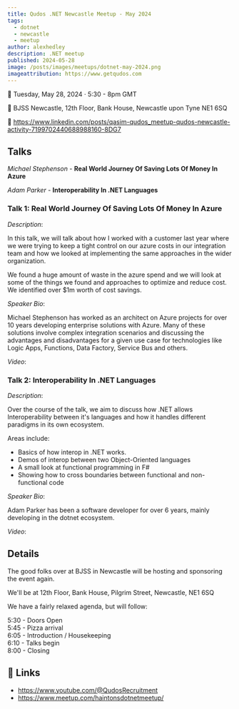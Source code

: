 ```yaml
---
title: Qudos .NET Newcastle Meetup - May 2024
tags:
  - dotnet
  - newcastle
  - meetup
author: alexhedley
description: .NET meetup
published: 2024-05-28
image: /posts/images/meetups/dotnet-may-2024.png
imageattribution: https://www.getqudos.com
---
```


<!-- # Qudos DotNet Newcastle Meetup - May 2024 -->

📅 Tuesday, May 28, 2024 · 5:30 - 8pm GMT

📍 BJSS Newcastle, 12th Floor, Bank House, Newcastle upon Tyne NE1 6SQ

<!-- 🔗 https://www.meetup.com/dotnetmeetupnorth/events/.../ -->

🔗 <https://www.linkedin.com/posts/qasim-qudos_meetup-qudos-newcastle-activity-7199702440688988160-8DG7>

## Talks

_Michael Stephenson_ - **Real World Journey Of Saving Lots Of Money In Azure**

_Adam Parker_ - **Interoperability In .NET Languages**

### Talk 1: Real World Journey Of Saving Lots Of Money In Azure

_Description_:

In this talk, we will talk about how I worked with a customer last year where we were trying to keep a tight control on our azure costs in our integration team and how we looked at implementing the same approaches in the wider organization.

We found a huge amount of waste in the azure spend and we will look at some of the things we found and approaches to optimize and reduce cost. We identified over $1m worth of cost savings.

_Speaker Bio_:

Michael Stephenson has worked as an architect on Azure projects for over 10 years developing enterprise solutions with Azure. Many of these solutions involve complex integration scenarios and discussing the advantages and disadvantages for a given use case for technologies like Logic Apps, Functions, Data Factory, Service Bus and others.

_Video_:

<?# YouTube o9LzdIDQgP0 /?>

### Talk 2: Interoperability In .NET Languages

_Description_:

Over the course of the talk, we aim to discuss how .NET allows Interoperability between it's languages and how it handles different paradigms in its own ecosystem.

Areas include:

- Basics of how interop in .NET works.
- Demos of interop between two Object-Oriented languages
- A small look at functional programming in F#
- Showing how to cross boundaries between functional and non-functional code

_Speaker Bio_:

Adam Parker has been a software developer for over 6 years, mainly developing in the dotnet ecosystem.

_Video_:

<?# YouTube fzSwxDemygs /?>

## Details

The good folks over at BJSS in Newcastle will be hosting and sponsoring the event again.

We'll be at 12th Floor, Bank House, Pilgrim Street, Newcastle, NE1 6SQ

We have a fairly relaxed agenda, but will follow:

5:30 - Doors Open  
5:45 - Pizza arrival  
6:05 - Introduction / Housekeeping  
6:10 - Talks begin  
8:00 - Closing  

## 🔗 Links

- <https://www.youtube.com/@QudosRecruitment>
- <https://www.meetup.com/haintonsdotnetmeetup/>

